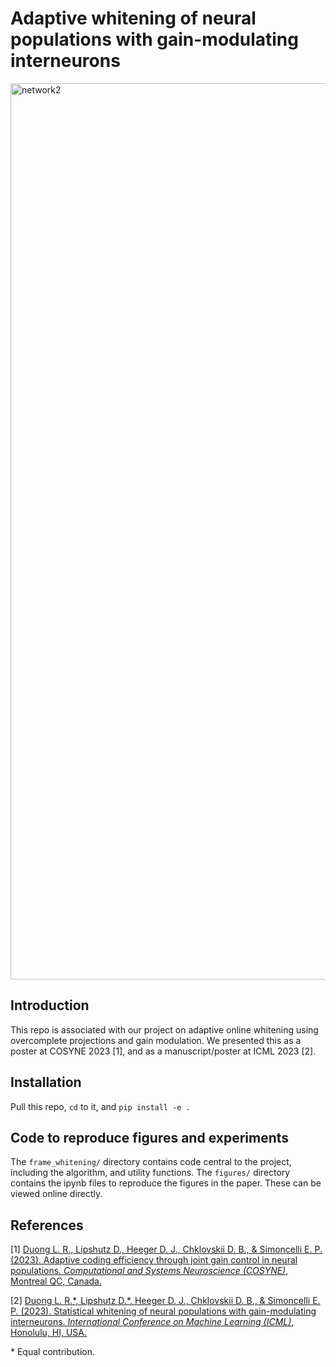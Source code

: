 # Adaptive whitening of neural populations with gain-modulating interneurons

<img width="1434" alt="network2" src="https://user-images.githubusercontent.com/8090896/206334536-316da3b8-6278-41c5-9cc7-58745125e32f.png">

## Introduction

This repo is associated with our project on adaptive online whitening using overcomplete projections and gain modulation. We presented this as a poster at COSYNE 2023 [1], and as a manuscript/poster at ICML 2023 [2].

## Installation

Pull this repo, `cd` to it, and `pip install -e .`

## Code to reproduce figures and experiments

The `frame_whitening/` directory contains code central to the project, including the algorithm, and utility functions. The `figures/` directory contains the ipynb files to reproduce the figures in the paper. These can be viewed online directly.

## References

[1] [Duong L. R., Lipshutz D., Heeger D. J., Chklovskii D. B., & Simoncelli E. P. (2023). Adaptive coding efficiency through joint gain control in neural populations. _Computational and Systems Neuroscience (COSYNE)_, Montreal QC, Canada.](https://doi.org/10.57736/c514-ad88)

[2] [Duong L. R.\*, Lipshutz D.\*, Heeger D. J., Chklovskii D. B., & Simoncelli E. P. (2023). Statistical whitening of neural populations with gain-modulating interneurons. _International Conference on Machine Learning (ICML)_, Honolulu, HI, USA.](  
<https://doi.org/10.48550/arXiv.2301.11955>)

\* Equal contribution.
